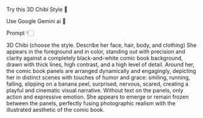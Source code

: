 Try this 3D Chibi Style 🦋

Use Google Gemini ai 🌸 

Prompt 👇🏻

3D Chibi (choose the style.
Describe her face, hair, body, and clothing)
She appears in the foreground and in color, standing out with precision and clarity against a completely black-and-white comic book background, drawn with thick lines, high contrast, and a high level of detail.
Around her, the comic book panels are arranged dynamically and engagingly, depicting her in distinct scenes with touches of humor and grace: smiling, running, falling, slipping on a banana peel, surprised, nervous, scared, creating a playful and cinematic visual narrative.
Without text on the panels, only action and expressive emotion.
She appears to emerge or remain frozen between the panels, perfectly fusing photographic realism with the illustrated aesthetic of the comic book.
